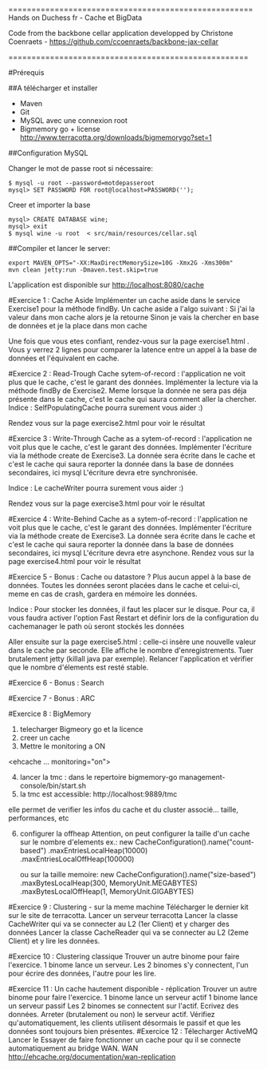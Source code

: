 =====================================================
Hands on Duchess fr - Cache et BigData

Code from the backbone cellar application developped by Christone Coenraets - https://github.com/ccoenraets/backbone-jax-cellar

====================================================

#Prérequis

##A télécharger et installer

 - Maven
 - Git
 - MySQL avec une connexion root
 - Bigmemory go + license http://www.terracotta.org/downloads/bigmemorygo?set=1

##Configuration MySQL

Changer le mot de passe root si nécessaire:

    $ mysql -u root --password=motdepasseroot
    mysql> SET PASSWORD FOR root@localhost=PASSWORD('');

Creer et importer la base

    mysql> CREATE DATABASE wine;
    mysql> exit
    $ mysql wine -u root  < src/main/resources/cellar.sql
 
##Compiler et lancer le server:

    export MAVEN_OPTS="-XX:MaxDirectMemorySize=10G -Xmx2G -Xms300m"
    mvn clean jetty:run -Dmaven.test.skip=true

L'application est disponible sur [http://localhost:8080/cache](http://localhost:8080/cache)

#Exercice 1 :  Cache Aside
Implémenter un cache aside dans le service Exercise1 pour la méthode findBy.
Un cache aside a l'algo suivant :
Si j'ai la valeur dans mon cache alors je la retourne
Sinon je vais la chercher en base de données et je la place dans mon cache

Une fois que vous etes confiant, rendez-vous sur la page exercise1.html  . Vous y verrez 2 lignes pour comparer la latence entre un appel à la base de données et l'équivalent en cache.


#Exercice 2 :  Read-Trough
Cache sytem-of-record : l'application ne voit plus que le cache, c'est le garant des données.
Implémenter la lecture via la méthode findBy de Exercise2. Meme lorsque la donnée ne sera pas déja présente dans le cache,
c'est le cache qui saura comment aller la chercher.
Indice : SelfPopulatingCache pourra surement vous aider :)


Rendez vous sur la page exercise2.html pour voir le résultat

#Exercice 3 : Write-Through
Cache as a sytem-of-record : l'application ne voit plus que le cache, c'est le garant des données.
Implémenter l'écriture via la méthode create de Exercise3. La donnée sera écrite dans le cache et c'est le cache qui saura reporter la donnée dans la base de données secondaires, ici mysql
L'écriture devra etre synchronisée.
 
Indice : Le cacheWriter pourra surement vous aider :)
 
Rendez vous sur la page exercise3.html pour voir le résultat

#Exercice 4 : Write-Behind
Cache as a sytem-of-record : l'application ne voit plus que le cache, c'est le garant des données.
Implémenter l'écriture via la méthode create  de Exercise3. La donnée sera écrite dans le cache et c'est le cache qui saura reporter la donnée dans la base de données secondaires, ici mysql
L'écriture devra etre asynchone.
Rendez vous sur la page exercise4.html pour voir le résultat

#Exercice 5 - Bonus : Cache ou datastore ?
Plus aucun appel à la base de données.
Toutes les données seront placées dans le cache et celui-ci, meme en cas de crash, gardera en mémoire les données.

Indice : Pour stocker les données, il faut les placer sur le disque. Pour ca, il vous faudra activer l'option Fast Restart
et définir lors de la configuration du cachemanager le path où seront stockés les données

Aller ensuite sur la page exercise5.html : celle-ci insère une nouvelle valeur dans le cache par seconde. Elle affiche le nombre d'enregistrements.
Tuer brutalement jetty (killall java par exemple).
Relancer l'application et vérifier que le nombre d'élements est resté stable.


#Exercice 6 - Bonus : Search

#Exercice 7 - Bonus : ARC

#Exercice 8 : BigMemory

 1) telecharger Bigmeory go et la licence
 2) creer un cache
 3) Mettre le monitoring a ON

  <ehcache ...
           monitoring="on">
    <managementRESTService enabled="true" bind="localhost:9888"/>
  </ehcache>

 4) lancer la tmc :
     dans le repertoire bigmemory-go
          management-console/bin/start.sh
 5) la tmc est accessible:
  http://localhost:9889/tmc

  elle permet de verifier les infos du cache et du cluster associé... taille, performances, etc

 6) configurer la offheap
    Attention, on peut configurer la taille d'un cache sur le nombre d'elements
      ex.:
       new CacheConfiguration().name("count-based")
                    .maxEntriesLocalHeap(10000)
                    .maxEntriesLocalOffHeap(100000)

      ou sur la taille memoire:
      new CacheConfiguration().name("size-based")
                  .maxBytesLocalHeap(300, MemoryUnit.MEGABYTES)
                  .maxBytesLocalOffHeap(1, MemoryUnit.GIGABYTES)





#Exercice 9 : Clustering - sur la meme machine
Télécharger le dernier kit sur le site de terracotta.
Lancer un serveur terracotta
Lancer la classe CacheWriter qui va se connecter au L2 (1er Client) et y charger des données
Lancer la classe CacheReader qui va se connecter au L2 (2eme Client) et y lire les données.

#Exercice 10 : Clustering classique
 Trouver un autre binome pour faire l'exercice.
 1 binome lance un serveur.
 Les 2 binomes s'y connectent, l'un pour écrire des données, l'autre pour les lire.

#Exercice 11 : Un cache hautement disponible - réplication
 Trouver un autre binome pour faire l'exercice.
 1 binome lance un serveur actif
 1 binome lance un serveur passif
 Les 2 binomes se connectent sur l'actif.
 Ecrivez des données.
 Arreter (brutalement ou non) le serveur actif.
 Vérifiez qu'automatiquement, les clients utilisent désormais le passif et que les données sont toujours bien
  présentes.
#Exercice 12  :
Télecharger ActiveMQ
Lancer le
Essayer de faire fonctionner un cache pour qu il se connecte automatiquement au bridge WAN.
WAN http://ehcache.org/documentation/wan-replication



